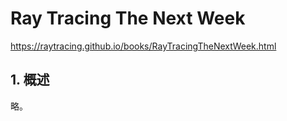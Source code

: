 # Ray Tracing The Next Week

https://raytracing.github.io/books/RayTracingTheNextWeek.html



## 1. 概述

略。
